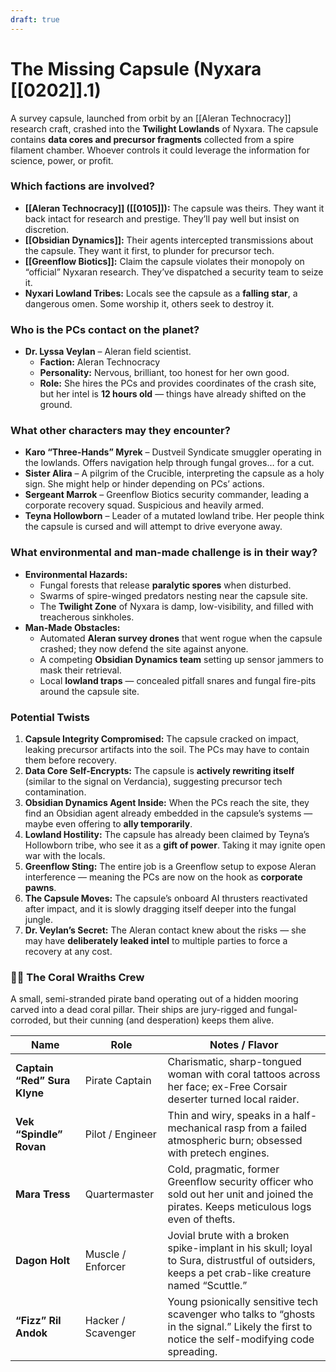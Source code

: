 ```yaml
---
draft: true
---
```


# The Missing Capsule (Nyxara [[0202]].1)

A survey capsule, launched from orbit by an [[Aleran Technocracy]] research craft, crashed into the **Twilight Lowlands** of Nyxara. The capsule contains **data cores and precursor fragments** collected from a spire filament chamber. Whoever controls it could leverage the information for science, power, or profit.

### **Which factions are involved?**
- **[[Aleran Technocracy]] ([[0105]]):** The capsule was theirs. They want it back intact for research and prestige. They’ll pay well but insist on discretion. 
- **[[Obsidian Dynamics]]:** Their agents intercepted transmissions about the capsule. They want it first, to plunder for precursor tech.
- **[[Greenflow Biotics]]:** Claim the capsule violates their monopoly on “official” Nyxaran research. They’ve dispatched a security team to seize it.
- **Nyxari Lowland Tribes:** Locals see the capsule as a **falling star**, a dangerous omen. Some worship it, others seek to destroy it.

### **Who is the PCs contact on the planet?**
- **Dr. Lyssa Veylan** – Aleran field scientist.
    - **Faction:** Aleran Technocracy
    - **Personality:** Nervous, brilliant, too honest for her own good.
    - **Role:** She hires the PCs and provides coordinates of the crash site, but her intel is **12 hours old** — things have already shifted on the ground.

### **What other characters may they encounter?**
- **Karo “Three-Hands” Myrek** – Dustveil Syndicate smuggler operating in the lowlands. Offers navigation help through fungal groves… for a cut.
- **Sister Alira** – A pilgrim of the Crucible, interpreting the capsule as a holy sign. She might help or hinder depending on PCs’ actions.
- **Sergeant Marrok** – Greenflow Biotics security commander, leading a corporate recovery squad. Suspicious and heavily armed.
- **Teyna Hollowborn** – Leader of a mutated lowland tribe. Her people think the capsule is cursed and will attempt to drive everyone away.

### **What environmental and man-made challenge is in their way?**

- **Environmental Hazards:**
    - Fungal forests that release **paralytic spores** when disturbed.
    - Swarms of spire-winged predators nesting near the capsule site.
    - The **Twilight Zone** of Nyxara is damp, low-visibility, and filled with treacherous sinkholes.
- **Man-Made Obstacles:**
    - Automated **Aleran survey drones** that went rogue when the capsule crashed; they now defend the site against anyone.
    - A competing **Obsidian Dynamics team** setting up sensor jammers to mask their retrieval.
    - Local **lowland traps** — concealed pitfall snares and fungal fire-pits around the capsule site.
### **Potential Twists**

1. **Capsule Integrity Compromised:** The capsule cracked on impact, leaking precursor artifacts into the soil. The PCs may have to contain them before recovery.
2. **Data Core Self-Encrypts:** The capsule is **actively rewriting itself** (similar to the signal on Verdancia), suggesting precursor tech contamination.
3. **Obsidian Dynamics Agent Inside:** When the PCs reach the site, they find an Obsidian agent already embedded in the capsule’s systems — maybe even offering to **ally temporarily**.
4. **Lowland Hostility:** The capsule has already been claimed by Teyna’s Hollowborn tribe, who see it as a **gift of power**. Taking it may ignite open war with the locals.
5. **Greenflow Sting:** The entire job is a Greenflow setup to expose Aleran interference — meaning the PCs are now on the hook as **corporate pawns**.
6. **The Capsule Moves:** The capsule’s onboard AI thrusters reactivated after impact, and it is slowly dragging itself deeper into the fungal jungle.
7. **Dr. Veylan’s Secret:** The Aleran contact knew about the risks — she may have **deliberately leaked intel** to multiple parties to force a recovery at any cost.


### 🏴‍☠️ **The Coral Wraiths Crew**

A small, semi-stranded pirate band operating out of a hidden mooring carved into a dead coral pillar. Their ships are jury-rigged and fungal-corroded, but their cunning (and desperation) keeps them alive.

|Name|Role|Notes / Flavor|
|---|---|---|
|**Captain “Red” Sura Klyne**|Pirate Captain|Charismatic, sharp-tongued woman with coral tattoos across her face; ex-Free Corsair deserter turned local raider.|
|**Vek “Spindle” Rovan**|Pilot / Engineer|Thin and wiry, speaks in a half-mechanical rasp from a failed atmospheric burn; obsessed with pretech engines.|
|**Mara Tress**|Quartermaster|Cold, pragmatic, former Greenflow security officer who sold out her unit and joined the pirates. Keeps meticulous logs even of thefts.|
|**Dagon Holt**|Muscle / Enforcer|Jovial brute with a broken spike-implant in his skull; loyal to Sura, distrustful of outsiders, keeps a pet crab-like creature named “Scuttle.”|
|**“Fizz” Ril Andok**|Hacker / Scavenger|Young psionically sensitive tech scavenger who talks to “ghosts in the signal.” Likely the first to notice the self-modifying code spreading.|